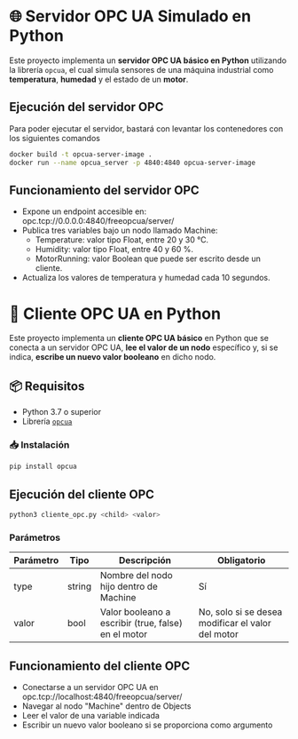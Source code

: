 
# 🌐 Servidor OPC UA Simulado en Python

Este proyecto implementa un **servidor OPC UA básico en Python** utilizando la librería `opcua`, el cual simula sensores de una máquina industrial como **temperatura**, **humedad** y el estado de un **motor**.

## Ejecución del servidor OPC

Para poder ejecutar el servidor, bastará con levantar los contenedores con los siguientes comandos

```bash
docker build -t opcua-server-image .
docker run --name opcua_server -p 4840:4840 opcua-server-image
```

## Funcionamiento del servidor OPC

- Expone un endpoint accesible en: opc.tcp://0.0.0.0:4840/freeopcua/server/
- Publica tres variables bajo un nodo llamado Machine:
  - Temperature: valor tipo Float, entre 20 y 30 °C.
  - Humidity: valor tipo Float, entre 40 y 60 %.
  - MotorRunning: valor Boolean que puede ser escrito desde un cliente.
- Actualiza los valores de temperatura y humedad cada 10 segundos.

# 🔌 Cliente OPC UA en Python

Este proyecto implementa un **cliente OPC UA básico** en Python que se conecta a un servidor OPC UA, **lee el valor de un nodo** específico y, si se indica, **escribe un nuevo valor booleano** en dicho nodo.

## 📦 Requisitos

- Python 3.7 o superior
- Librería [`opcua`](https://pypi.org/project/opcua/)

### 📥 Instalación

```bash
pip install opcua
```

## Ejecución del cliente OPC

```bash
python3 cliente_opc.py <child> <valor>
```

### Parámetros

| Parámetro  |  Tipo | Descripción  | Obligatorio |
|---|---|---|---|
| type  | string  |  Nombre del nodo hijo dentro de Machine | Sí |
|  valor | bool  | Valor booleano a escribir (true, false) en el motor | No, solo si se desea modificar el valor del motor |

## Funcionamiento del cliente OPC

- Conectarse a un servidor OPC UA en opc.tcp://localhost:4840/freeopcua/server/
- Navegar al nodo "Machine" dentro de Objects
- Leer el valor de una variable indicada
- Escribir un nuevo valor booleano si se proporciona como argumento
